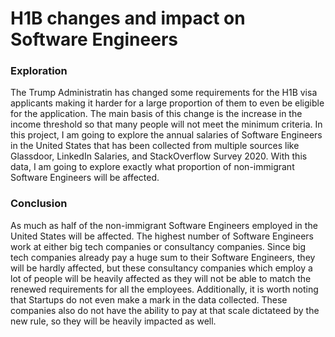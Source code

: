 # H1B changes and impact on Software Engineers

### Exploration  
The Trump Administratin has changed some requirements for the H1B visa
applicants making it harder for a large proportion of them to even be eligible
for the application. The main basis of this change is the increase in the
income threshold so that many people will not meet the minimum criteria. In this
project, I am going to explore the annual salaries of Software Engineers in the
United States that has been collected from multiple sources like Glassdoor,
LinkedIn Salaries, and StackOverflow Survey 2020. With this data, I am going to
explore exactly what proportion of non-immigrant Software Engineers will be
affected.

### Conclusion
As much as half of the non-immigrant Software Engineers employed in the United
States will be affected. The highest number of Software Engineers work at either
big tech companies or consultancy companies. Since big tech companies already
pay a huge sum to their Software Engineers, they will be hardly affected, but
these consultancy companies which employ a lot of people will be heavily
affected as they will not  be able to match the renewed requirements for all the
employees. Additionally, it is worth noting that Startups do not even make a
mark in the data collected. These companies also do not have the ability to pay
at that scale dictateed by the new rule, so they will be heavily impacted as
well. 
